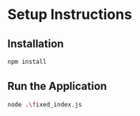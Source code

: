 # Setup Instructions

## Installation
```bash
npm install
```

## Run the Application
```bash
node .\fixed_index.js
```
